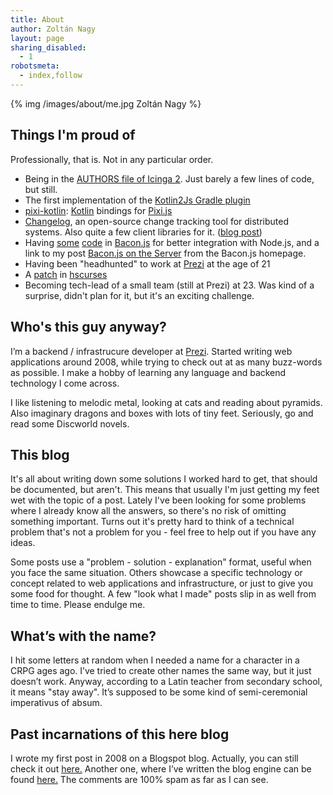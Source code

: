 ```yaml
---
title: About
author: Zoltán Nagy
layout: page
sharing_disabled:
  - 1
robotsmeta:
  - index,follow
---
```


{% img /images/about/me.jpg Zoltán Nagy %}

## Things I'm proud of

Professionally, that is. Not in any particular order.

 * Being in the [AUTHORS file of Icinga 2](https://github.com/Icinga/icinga2/blob/657a328ba4939d70889789a695d051e6ad33654c/AUTHORS#L36). Just barely a few lines of code, but still.
 * The first implementation of the [Kotlin2Js Gradle plugin](https://github.com/JetBrains/kotlin/pull/524)
 * [pixi-kotlin](http://abesto.github.io/pixi-kotlin/): [Kotlin](http://kotlinlang.org/) bindings for [Pixi.js](http://www.pixijs.com/)
 * [Changelog](https://github.com/prezi/changelog), an open-source change tracking tool for distributed systems. Also quite a few client libraries for it. ([blog post](https://medium.com/prezi-engineering/changelog-a-tool-designed-to-help-you-recover-faster-2aaca63dd276))
 * Having [some](https://github.com/baconjs/bacon.js/pull/125) [code](https://github.com/baconjs/bacon.js/pull/143) in [Bacon.js](https://baconjs.github.io/) for better integration with Node.js, and a link to my post [Bacon.js on the Server](http://abesto.net/bacon-js-on-the-server/) from the Bacon.js homepage.
 * Having been "headhunted" to work at [Prezi](https://prezi.com) at the age of 21
 * A [patch](https://github.com/skogsbaer/hscurses/pull/13) in [hscurses](http://hackage.haskell.org/package/hscurses)
 * Becoming tech-lead of a small team (still at Prezi) at 23. Was kind of a surprise, didn't plan for it, but it's an exciting challenge.

## Who's this guy anyway?

I’m a backend / infrastrucure developer at [Prezi][1]. Started writing web applications around 2008, while trying to check out at as many buzz-words as possible. I make a hobby of learning any language and backend technology I come across.

I like listening to melodic metal, looking at cats and reading about pyramids. Also imaginary dragons and boxes with lots of tiny feet. Seriously, go and read some Discworld novels.

## This blog

It's all about writing down some solutions I worked hard to get, that should be documented, but aren't. This means that usually I'm just getting my feet wet with the topic of a post. Lately I've been looking for some problems where I already know all the answers, so there's no risk of omitting something important. Turns out it's pretty hard to think of a technical problem that's not a problem for you - feel free to help out if you have any ideas.

Some posts use a "problem - solution - explanation" format, useful when you face the same situation. Others showcase a specific technology or concept related to web applications and infrastructure, or just to give you some food for thought. A few "look what I made" posts slip in as well from time to time. Please endulge me.

## What’s with the name?

I hit some letters at random when I needed a name for a character in a CRPG ages ago. I’ve tried to create other names the same way, but it just doesn’t work. Anyway, according to a Latin teacher from secondary school, it means "stay away". It’s supposed to be some kind of semi-ceremonial imperativus of absum.

## Past incarnations of this here blog

I wrote my first post in 2008 on a Blogspot blog. Actually, you can still check it out [here.][2] Another one, where I’ve written the blog engine can be found [here.][3] The comments are 100% spam as far as I can see.

 [1]: http://prezi.com
 [2]: http://abesto.blogspot.com/2008/06/symfoyn-routing-tutorial.html
 [3]: http://abesto.host22.com/blog
